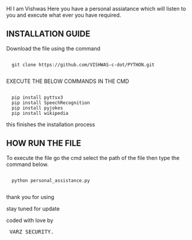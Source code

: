   HI I am Vishwas Here you have a personal assiatance which will listen to you and execute what ever you have required.
  
  INSTALLATION GUIDE
  ----------------------
  Download the file using the command 
  <pre><code>
  git clone https://github.com/VISHWAS-c-dot/PYTHON.git
  </code></pre>
  
  EXECUTE THE BELOW COMMANDS IN THE CMD
  <pre><code>
  pip install pyttsx3
  pip install SpeechRecognition
  pip install pyjokes
  pip install wikipedia
</code></pre>
  
  this finishes the installation process
  
  HOW RUN THE FILE
  ----------------------
  To execute the file go the cmd select the path of the file then type the command below.
  <pre><code>
  python personal_assistance.py
  </code></pre>
  
  thank you for using
  
  stay tuned for update

coded with love by <pre> VARZ SECURITY. </pre>
  
